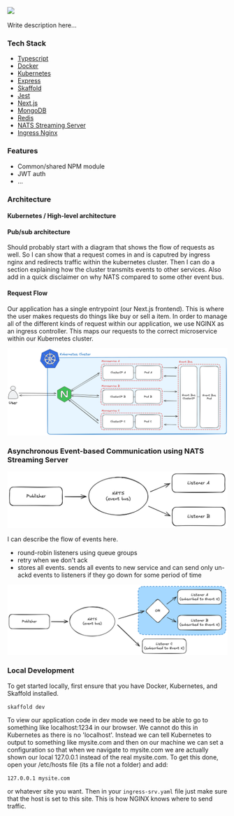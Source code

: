 ![](./README.assets/header.png)



Write description here...

### Tech Stack

- [Typescript](https://www.typescriptlang.org/)
- [Docker](https://www.docker.com/)
- [Kubernetes](https://kubernetes.io/)
- [Express](https://expressjs.com/)
- [Skaffold](https://skaffold.dev)
- [Jest](https://jestjs.io/)
- [Next.js](https://nextjs.org/)
- [MongoDB](https://www.mongodb.com/)
- [Redis](https://redis.io/)
- [NATS Streaming Server](https://hub.docker.com/_/nats-streaming)
- [Ingress Nginx](https://kubernetes.github.io/ingress-nginx/)

### Features

- Common/shared NPM module
- JWT auth
- ...

###  Architecture



#### Kubernetes / High-level architecture

#### Pub/sub architecture







Should probably start with a diagram that shows the flow of requests as well. So I can show that a request comes in and is caputred by ingress nginx and redirects traffic within the kubernetes cluster. Then I can do a section explaining how the cluster transmits events to other services. Also add in a quick disclaimer on why NATS compared to some other event bus.



#### Request Flow

Our application has a single entrypoint (our Next.js frontend). This is where the user makes requests do things like buy or sell a item. In order to manage all of the different kinds of request within our application, we use NGINX as an ingress controller. This maps our requests to the correct microservice within our Kubernetes cluster. 

![](./README.assets/kubernetes-flow.png)



### Asynchronous Event-based Communication using NATS Streaming Server

![](./README.assets/event-flow.png)

I can describe the flow of events here. 

- round-robin listeners using queue groups
- retry when we don't ack
- stores all events. sends all events to new service and can send only un-ackd events to listeners if they go down for some period of time

![](./README.assets/event-flow-queue-group.png)

### Local Development

To get started locally, first ensure that you have Docker, Kubernetes, and Skaffold installed.

```
skaffold dev
```

To view our application code in dev mode we need to be able to go to something like localhost:1234 in our browser. We cannot do this in Kubernetes as there is no 'localhost'. Instead we can tell Kubernetes to output to something like mysite.com and then on our machine we can set a configuration so that when we navigate to mysite.com we are actually shown our local 127.0.0.1 instead of the real mysite.com. To get this done, open your /etc/hosts file (its a file not a folder) and add:

```
127.0.0.1 mysite.com
```

or whatever site you want. Then in your `ingress-srv.yaml` file just make sure that the host is set to this site. This is how NGINX knows where to send traffic.